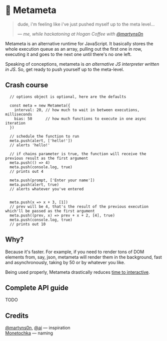 # 🤔 Metameta

> dude, i'm feeling like i've just pushed myself up to the meta level...
>
>— <cite>me, while hackatoning at Hogan Coffee with [@martyns0n](https://github.com/martyns0n)</cite>

Metameta is an alternative runtime for JavaScript. It basically stores the whole execution queue as an array, pulling out the first one in row, executing it and goes to the next one until there's no one left.

Speaking of conceptions, metameta is _an alternative JS interpreter written in JS_. So, get ready to push yourself up to the meta-level.


## Crash course
```JS
  // options object is optional, here are the defaults
  
  const meta = new Metameta({
    interval: 20, // how much to wait in between executions, milliseconds
    bias: 50      // how much functions to execute in one async iteration
  })
  
  // schedule the function to run
  meta.push(alert, ['hello!'])
  // alerts 'hello!'
  
  // if chains parameter is true, the function will receive the previous result as the first argument
  meta.push(() => 4)
  meta.push(console.log, true)
  // prints out 4
  
  meta.push(prompt, ['Enter your name'])
  meta.push(alert, true)
  // alerts whatever you've entered
  
  
  meta.push(x => x + 3, [1])
  // prev will be 4, that's the result of the previous execution which'll be passed as the first argument
  meta.push((prev, x) => prev + x + 2, [4], true)
  meta.push(console.log, true)
  // prints out 10
```

## Why?
Because it's faster. For example, if you need to render tons of DOM elements from, say, json, metameta will render them in the background, fast and asynchronously, taking by 50 or by whatever you like. 

Being used properly, Metameta drastically reduces [time to interactive](https://developers.google.com/web/tools/lighthouse/audits/time-to-interactive).

## Complete API guide
TODO

## Credits
[@martyns0n](https://github.com/martyns0n), [@ai](https://github.com/ai) — inspiration  
[Monetochka](https://vk.com/lisamonetka) — naming
